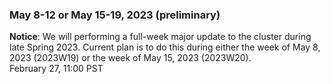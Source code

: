### May 8-12 or May 15-19, 2023 (preliminary)

**Notice**: We will performing a full-week major update to the cluster during late Spring 2023. Current plan is to do this during either the week of May 8, 2023 (2023W19) or the week of May 15, 2023 (2023W20).
<br><span class="timestamp">February 27, 11:00 PST</span>

<!--
start: 2023-05-08T09:00:00
stop: 2023-05-12T17:00:00
length: ?? hours
severity: under-maintenance
affected: jobs, beegfs, compute, *
reason: scheduled
 -->
